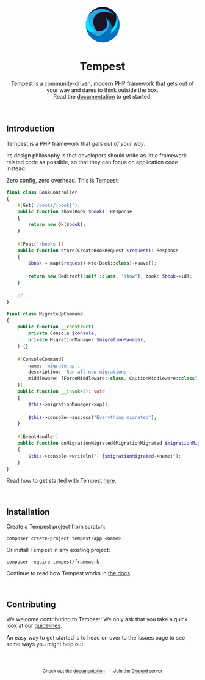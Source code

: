 <p align="center">
  <a href="https://tempestphp.com">
    <img src="https://github.com/tempestphp/.github/raw/refs/heads/main/.github/tempest-logo.svg" width="100" />
  </a>
</p>

<h1 align="center">Tempest</h1>
<div align="center">
  Tempest is a community-driven, modern PHP framework that gets out of your way and dares to think outside the box.
  <br />
  Read the <a href="https://tempestphp.com">documentation</a> to get started.
</div>

<br />
<br />

## Introduction

Tempest is a PHP framework that _gets out of your way_.

Its design philosophy is that developers should write as little framework-related code as possible, so that they can focus on application code instead.

Zero config, zero overhead. This is Tempest:

```php
final class BookController
{
    #[Get('/books/{book}')]
    public function show(Book $book): Response
    {
        return new Ok($book);
    }

    #[Post('/books')]
    public function store(CreateBookRequest $request): Response
    {
        $book = map($request)->to(Book::class)->save();

        return new Redirect([self::class, 'show'], book: $book->id);
    }

    // …
}
```

```php
final class MigrateUpCommand
{
    public function __construct(
        private Console $console,
        private MigrationManager $migrationManager,
    ) {}

    #[ConsoleCommand(
        name: 'migrate:up',
        description: 'Run all new migrations',
        middleware: [ForceMiddleware::class, CautionMiddleware::class],
    )]
    public function __invoke(): void
    {
        $this->migrationManager->up();

        $this->console->success("Everything migrated");
    }

    #[EventHandler]
    public function onMigrationMigrated(MigrationMigrated $migrationMigrated): void
    {
        $this->console->writeln("- {$migrationMigrated->name}");
    }
}
```

Read how to get started with Tempest [here](https://tempestphp.com).

&nbsp;

## Installation

Create a Tempest project from scratch:

```
composer create-project tempest/app <name>
```

Or install Tempest in any existing project:

```
composer require tempest/framework
```

Continue to read how Tempest works in [the docs](https://tempestphp.com).

&nbsp;

## Contributing

We welcome contributing to Tempest! We only ask that you take a quick look at our [guidelines](https://tempestphp.com/main/extra-topics/contributing).

An easy way to get started is to head on over to the issues page to see some ways you might help out.

<p align="center">
	<br />
	<br />
	<sub>
		Check out the <a href="https://tempestphp.com">documentation</a>
		&nbsp;
		·
		&nbsp;
		Join the <a href="https://tempestphp.com/discord">Discord</a> server
  </sub>
</p>
